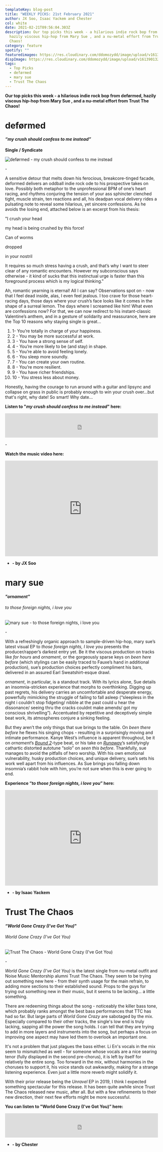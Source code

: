 ```yaml
---
templateKey: blog-post
title: "WEEKLY PICKS: 21st February 2021"
author: JX Soo, Isaac Yackem and Chester
col: white
date: 2021-02-21T09:56:04.303Z
description: Our top picks this week - a hilarious indie rock bop from deførmed,
  hazily viscous hip-hop from Mary Sue , and a nu-metal effort from Trust The
  Chaos!
category: feature
spotify: ""
featuredimageo: https://res.cloudinary.com/ddomozydd/image/upload/v1613901324/weeklybanner_bjznqx.jpg
dispImage: https://res.cloudinary.com/ddomozydd/image/upload/v1613901324/weeklycard_zamjej.jpg
tags:
  - Top Picks
  - deførmed
  - mary sue
  - Trust The Chaos
---
```

**Our top picks this week - a hilarious indie rock bop from deførmed, hazily viscous hip-hop from Mary Sue , and a nu-metal effort from Trust The Chaos!**

# deførmed

#### ***“my crush should confess to me instead”***

**Single / Syndicate**

![deførmed - my crush should confess to me instead](https://res.cloudinary.com/ddomozydd/image/upload/v1613900113/deformed_xb6ahu.jpg "deførmed - my crush should confess to me instead")

\-

A sensitive detour that melts down his ferocious, breakcore-tinged facade, deformed delivers an oddball indie rock ode to his prospective takes on love. Possibly both metaphor to the unprofessional BPM of one’s heart racing, and rhythms conjuring the tension of your ass sphincter clenched tight, muscle strain, ten reactions and all, his deadpan vocal delivery rides a pulsating note to reveal some hilarious, yet sincere confessions. As he avoids the losing end, attached below is an excerpt from his thesis:

"I crush your head 

my head is being crushed by this force!

Can of worms 

dropped 

in your nostril

It requires so much stress having a crush, and that’s why I want to steer clear of any romantic encounters. However my subconscious says otherwise - it kind of sucks that this instinctual urge is faster than this foreground process which is my logical thinking."

Ah, romantic yearning is eternal! All I can say? Observations spot on - now that I feel dead inside, alas, I even feel jealous. I too crave for those heart-racing days, those days where your crush’s face looks like it comes in the shape of a surreal lemon. The days where I screamed like him! What even are confessions now? For that, we can now redirect to his instant-classic Valentine’s anthem, and in a gesture of solidarity and reassurance, here are the Top 10 reasons why staying single is great…

1. 1- You’re totally in charge of your happiness.
2. 2 - You may be more successful at work.
3. 3 - You have a strong sense of self.
4. 4 - You’re more likely to be (and stay) in shape.
5. 5 - You’re able to avoid feeling lonely.
6. 6 - You sleep more soundly.
7. 7 - You can create your own routine.
8. 8 - You’re more resilient.
9. 9 - You have richer friendships.
10. 10 - You stress less about money.

Honestly, having the courage to run around with a guitar and lipsync and collapse on grass in public is probably enough to win your crush over…but that's right, why date! So smart! Why date…

**Listen to "*my crush should confess to me instead*" here:**

<iframe src="https://open.spotify.com/embed/track/3PqnD1lNcdOv6SVKG2djT6" width="100%" height="80" frameborder="0" allowtransparency="true" allow="encrypted-media"></iframe>

\-

**Watch the music video here:**

<iframe width="100%" height="315" src="https://www.youtube.com/embed/D10X3loKDAU" frameborder="0" allow="accelerometer; autoplay; clipboard-write; encrypted-media; gyroscope; picture-in-picture" allowfullscreen></iframe>

* **\- by JX Soo**

# mary sue

#### ***"ornament"***

###### to those foreign nights, i love you

![mary sue - to those foreign nights, i love you](https://res.cloudinary.com/ddomozydd/image/upload/v1613900624/marysue_ans79k.jpg "mary sue - to those foreign nights, i love you")

\-

With a refreshingly organic approach to sample-driven hip-hop, mary sue’s latest visual EP to *those foreign nights, I love you* presents the producer/rapper’s darkest entry yet. Be it the viscous production on tracks like *for hours* and *ornament*, or the gorgeously sparse keys on *been here before* (which stylings can be easily traced to Fauxe’s hand in additional production), sue’s production choices perfectly compliment his bars, delivered in an assured Earl Sweatshirt-esque drawl. 

*ornament*, in particular, is a standout track. With its lyrics alone, Sue details an insomnia-stricken experience that morphs to overthinking. Digging up past regrets, his delivery carries an uncomfortable and desperate energy, powerfully mimicking the struggle of failing to fall asleep (“sleepless in the night i couldn’t stop fidgeting/ nibble at the past could u hear the dissonance/ seeing thru the cracks couldnt make amends/ got my conscious shrivelling”). Accentuated by repetitive and deceptively simple beat work, its atmospheres conjure a sinking feeling.

But they aren’t the only things that sue brings to the table. On *been there before* he flexes his singing chops - resulting in a surprisingly moving and intimate performance. Kanye West’s influence is apparent throughout, be it on *ornament*’s *[Bound 2](https://youtu.be/BBAtAM7vtgc)*-type beat, or his take on *[Runaway](https://youtu.be/L7_jYl8A73g)*’s satisfyingly cathartic distorted autotune “solo” on *seen this before*. Thankfully, sue manages to avoid the pitfalls of hero worship. With his own emotional vulnerability, husky production choices, and unique delivery, sue’s sets his work well apart from his influences. As Sue brings you falling down insomnia’s rabbit hole with him, you’re not sure when this is ever going to end.

**Experience “*to those foreign nights, i love you*” here:**

<iframe width="100%" height="315" src="https://www.youtube.com/embed/Owj5AXzBHj4" frameborder="0" allow="accelerometer; autoplay; clipboard-write; encrypted-media; gyroscope; picture-in-picture" allowfullscreen></iframe>

* **\- by Isaac Yackem**

# Trust The Chaos

#### ***“World Gone Crazy (I've Got You)*"**

###### World Gone Crazy (I've Got You)

![Trust The Chaos - World Gone Crazy (I've Got You)](https://res.cloudinary.com/ddomozydd/image/upload/v1613900114/trustchaos_rjl3js.jpg "Trust The Chaos - World Gone Crazy (I've Got You)")

\-

*World Gone Crazy (I've Got You)* is the latest single from nu-metal outfit and Noise Music Mentorship alumni Trust The Chaos. They seem to be trying out something new here - from their synth usage for the main refrain, to adding more sections to their established sound. Props to the guys for trying out something new in their music, but it seems to be lacking... a little something.

There are redeeming things about the song - noticeably the killer bass tone, which probably ranks amongst the best bass performances that TTC has had so far. But large parts of *World Gone Crazy* are sabotaged by the mix. Especially compared to their other tracks, the single's low end is truly lacking, sapping all the power the song holds. I can tell that they are trying to add in more layers and instruments into the song, but perhaps a focus on improving one aspect may have led them to overlook an important one.

It's not a problem that just plagues the bass either. Li En's vocals in the mix seem to mismatched as well - for someone whose vocals are a nice searing tenor (fully displayed in the second pre-chorus), it is left by itself for relatively the entire song. Too forward in the mix, without harmonies in the choruses to support it, his voice stands out awkwardly, making for a strange listening experience. Even just a little more reverb might solidify it.

With their prior release being the *Unravel* EP in 2019, I think I expected something spectacular for this release. It has been quite awhile since Trust The Chaos released new music, after all. But with a few refinements to their new direction, their next few efforts might be more successful.

**You can listen to "World Gone Crazy (I've Got You)” here:**

<iframe src="https://open.spotify.com/embed/track/5OZiSOIOTnYX2Y7INFu6W4" width="100%" height="80" frameborder="0" allowtransparency="true" allow="encrypted-media"></iframe>

* **\- by Chester**